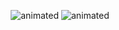 <p align="center">
  <img src="https://media.giphy.com/media/q1MeAPDDMb43K/giphy.gif" alt="animated" />
  <img src="https://media.giphy.com/media/9gISqB3tncMmY/giphy.gif" alt="animated" />
</p>

<!--
**thnhtam28/thnhtam28** is a ✨ _special_ ✨ repository because its `README.md` (this file) appears on your GitHub profile.

Here are some ideas to get you started:

- 🔭 I’m currently working on ...
- 🌱 I’m currently learning ...
- 👯 I’m looking to collaborate on ...
- 🤔 I’m looking for help with ...
- 💬 Ask me about ...
- 📫 How to reach me: ...
- 😄 Pronouns: ...
- ⚡ Fun fact: ...
-->
